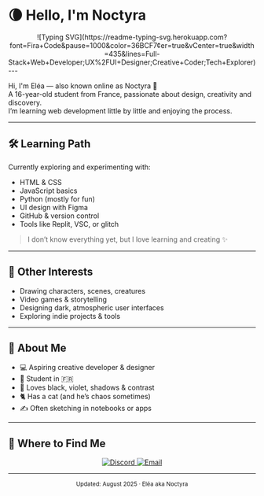 # 🌘 Hello, I'm Noctyra

<div align="center">
  ![Typing SVG](https://readme-typing-svg.herokuapp.com?font=Fira+Code&pause=1000&color=36BCF7&center=true&vCenter=true&width=435&lines=Full-Stack+Web+Developer;UX%2FUI+Designer;Creative+Coder;Tech+Explorer)
</div>
---

Hi, I'm Eléa — also known online as Noctyra 🖤  
A 16-year-old student from France, passionate about design, creativity and discovery.  
I’m learning web development little by little and enjoying the process.

---

## 🛠️ Learning Path

Currently exploring and experimenting with:

- HTML & CSS
- JavaScript basics
- Python (mostly for fun)
- UI design with Figma
- GitHub & version control
- Tools like Replit, VSC, or glitch

> I don’t know everything yet, but I love learning and creating ✨

---

## 🎨 Other Interests

- Drawing characters, scenes, creatures
- Video games & storytelling
- Designing dark, atmospheric user interfaces
- Exploring indie projects & tools

---

## 🧬 About Me

- 💻 Aspiring creative developer & designer
- 🎒 Student in 🇫🇷
- 🖤 Loves black, violet, shadows & contrast
- 🐈 Has a cat (and he’s chaos sometimes)
- ✍️ Often sketching in notebooks or apps

---

## 🤝 Where to Find Me

<div align="center">
  <a href="https://discord.com/users/1400836934829473853">
    <img src="https://img.shields.io/badge/Discord–DMs Open-5865F2?style=for-the-badge&logo=discord&logoColor=white" alt="Discord"/>
  </a>
  <a href="mailto:noctyramc@gmail.com">
    <img src="https://img.shields.io/badge/Email–Say Hi!-D14836?style=for-the-badge&logo=gmail&logoColor=white" alt="Email"/>
  </a>
</div>

---

<div align="center">
  <sub>Updated: August 2025 · Eléa aka Noctyra</sub>  
</div>

